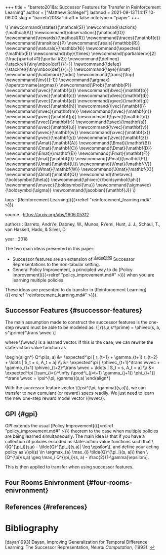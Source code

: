 +++
title = "barreto2018a: Successor Features for Transfer in Reinforcement Learning"
author = ["Matthew Schlegel"]
lastmod = 2021-09-13T14:17:10-06:00
slug = "barreto2018a"
draft = false
notetype = "paper"
+++

\\( \newcommand{\states}{\mathcal{S}}
\newcommand{\actions}{\mathcal{A}}
\newcommand{\observations}{\mathcal{O}}
\newcommand{\rewards}{\mathcal{R}}
\newcommand{\traces}{\mathbf{e}}
\newcommand{\transition}{P}
\newcommand{\reals}{\mathbb{R}}
\newcommand{\naturals}{\mathbb{N}}
\newcommand{\expected}{\mathbb{E}}
\newcommand{\by}{\times}
\newcommand{\partialderiv}[2]{\frac{\partial #1}{\partial #2}}
\newcommand{\defineq}{\stackrel{{\tiny\mbox{def}}}{=}}
\newcommand{\defeq}{\stackrel{{\tiny\mbox{def}}}{=}}
\newcommand{\eye}{\Imat}
\newcommand{\hadamard}{\odot}
\newcommand{\trans}{\top}
\newcommand{\inv}{{-1}}
\newcommand{\argmax}{\operatorname{argmax}}
\newcommand{\Prob}{\mathbb{P}}
\newcommand{\avec}{\mathbf{a}}
\newcommand{\bvec}{\mathbf{b}}
\newcommand{\cvec}{\mathbf{c}}
\newcommand{\dvec}{\mathbf{d}}
\newcommand{\evec}{\mathbf{e}}
\newcommand{\gvec}{\mathbf{g}}
\newcommand{\hvec}{\mathbf{h}}
\newcommand{\lvec}{\mathbf{l}}
\newcommand{\mvec}{\mathbf{m}}
\newcommand{\nvec}{\mathbf{n}}
\newcommand{\pvec}{\mathbf{p}}
\newcommand{\qvec}{\mathbf{q}}
\newcommand{\rvec}{\mathbf{r}}
\newcommand{\svec}{\mathbf{s}}
\newcommand{\uvec}{\mathbf{u}}
\newcommand{\vvec}{\mathbf{v}}
\newcommand{\wvec}{\mathbf{w}}
\newcommand{\xvec}{\mathbf{x}}
\newcommand{\yvec}{\mathbf{y}}
\newcommand{\zvec}{\mathbf{z}}
\newcommand{\Amat}{\mathbf{A}}
\newcommand{\Bmat}{\mathbf{B}}
\newcommand{\Cmat}{\mathbf{C}}
\newcommand{\Dmat}{\mathbf{D}}
\newcommand{\Emat}{\mathbf{E}}
\newcommand{\Fmat}{\mathbf{F}}
\newcommand{\Imat}{\mathbf{I}}
\newcommand{\Pmat}{\mathbf{P}}
\newcommand{\Umat}{\mathbf{U}}
\newcommand{\Vmat}{\mathbf{V}}
\newcommand{\Wmat}{\mathbf{W}}
\newcommand{\Xmat}{\mathbf{X}}
\newcommand{\Qmat}{\mathbf{Q}}
\newcommand{\thetavec}{\boldsymbol{\theta}}
\newcommand{\phivec}{\boldsymbol{\phi}}
\newcommand{\muvec}{\boldsymbol{\mu}}
\newcommand{\sigmavec}{\boldsymbol{\sigma}}
\newcommand{\jacobian}{\mathbf{J}}
\\)

tags
: [Reinforcement Learning]({{<relref "reinforcement_learning.md#" >}})

source
: <https://arxiv.org/abs/1606.05312>

authors
: Barreto, Andr\\'e, Dabney, W., Munos, R\\'emi, Hunt, J. J., Schaul, T., van Hasselt, Hado, & Silver, D.

year
: 2018

The two main ideas presented in this paper:

-   Successor features are an extension of <sup id="bc5263c9f3dd76d28c158c06782b4407"><a href="#dayan1993" title="Dayan, Improving {{Generalization}} for {{Temporal Difference Learning}}: {{The Successor Representation}}, {Neural Computation}, v(), (1993).">dayan1993</a></sup> Successor Representations to the non-tabular setting.
-   General Policy Improvement, a principled way to do [Policy Improvement]({{<relref "policy_improvement.md#" >}}) when you are learning multiple policies.

These ideas are presented to do transfer in [Reinforcement Learning]({{<relref "reinforcement_learning.md#" >}}).


## Successor Features {#successor-features}

The main assumption made to construct the successor features is the one-step reward must be able to be modeled as:
\\[ r(s,a,s^\prime) = \phivec(s, a, s^\prime)^\trans \wvec \\]

where \\(\wvec\\) is a learned vector. If this is the case, we can rewrite the state-action value function as

\begin{align\*}
Q^\pi(s, a) &= \expected^\pi [ r\_{t+1} + \gamma\_{t+1} r\_{t+2} + \ldots | S\_t = s, A\_t = a] \\\\\\
            &= \expected^\pi [ \phivec\_{t+1}^\trans \wvec + \gamma\_{t+1} \phivec\_{t+2}^\trans \wvec + \ldots | S\_t = s, A\_t = a] \\\\\\
            &= \expected^\pi [\sum\_{i=t}^\infty (\prod^i\_{j=t+1} \gamma\_{j+1}) \phi\_{i+1}] ^\trans \wvec = \psi^{\pi, \gamma}(s,a)
\end{align\*}

With the successor feature vector \\(\psi^{\pi, \gamma}(s,a)\\), we can transfer to new cumulant (or reward) specs readily. We just need to learn the new one-step reward model vector \\(\wvec\\).


## GPI {#gpi}

GPI extends the usual [Policy Improvement]({{<relref "policy_improvement.md#" >}}) theorem to the case when multiple policies are being learned simultaneously. The main idea is that if you have a collection of policies encoded as state-action value functions such that \\(|Q^{\pi\_i}(s,a) - \tilde{Q}^{\pi\_i}(s,a)| \leq \epsilon\\), and define your acting policy as \\(\pi(s) \in \argmax\_{a} \max\_{i} \tilde{Q}^{\pi\_i}(s, a)\\) then
\\[Q^{\pi}(s,a) \geq \max\_i Q^{\pi\_i}(s, a) - \frac{2}{1-\gamma}\epsilon\\].

This is then applied to transfer when using successor features.


## Four Rooms Enivronment {#four-rooms-enivronment}


## References {#references}


# Bibliography
<a id="dayan1993"></a>[dayan1993] Dayan, Improving Generalization for Temporal Difference Learning: The Successor Representation, <i>Neural Computation</i>,  (1993). [↩](#bc5263c9f3dd76d28c158c06782b4407)
